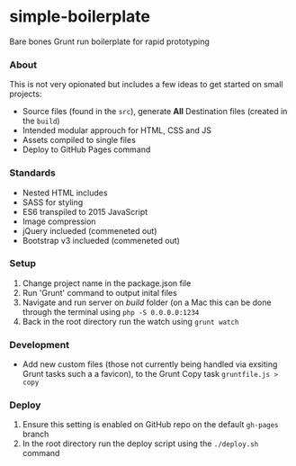 # simple-boilerplate
Bare bones Grunt run boilerplate for rapid prototyping

### About
This is not very opionated but includes a few ideas to get started on small projects:

- Source files (found in the `src`), generate **All** Destination files (created in the `build`)
- Intended modular approuch for HTML, CSS and JS
- Assets compiled to single files
- Deploy to GitHub Pages command

### Standards
- Nested HTML includes
- SASS for styling
- ES6 transpiled to 2015 JavaScript
- Image compression
- jQuery inclueded (commeneted out)
- Bootstrap v3 inclueded (commeneted out)

### Setup
1. Change project name in the package.json file
2. Run 'Grunt' command to output inital files
3. Navigate and run server on *build* folder (on a Mac this can be done through the terminal using `php -S 0.0.0.0:1234`
4. Back in the root directory run the watch using `grunt watch` 

### Development
- Add new custom files (those not currently being handled via exsiting Grunt tasks such a a favicon), to the Grunt Copy task `gruntfile.js > copy`

### Deploy
1. Ensure this setting is enabled on GitHub repo on the default `gh-pages` branch
2. In the root directory run the deploy script using the `./deploy.sh` command
